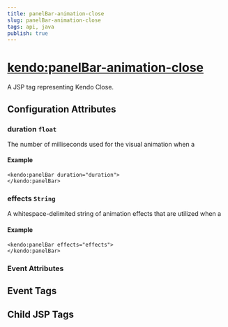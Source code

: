 ```yaml
---
title: panelBar-animation-close
slug: panelBar-animation-close
tags: api, java
publish: true
---
```


# <kendo:panelBar-animation-close>
A JSP tag representing Kendo Close.

## Configuration Attributes


### duration `float`

The number of milliseconds used for the visual animation when a

#### Example
    <kendo:panelBar duration="duration">
    </kendo:panelBar>



### effects `String`

A whitespace-delimited string of animation effects that are utilized when a

#### Example
    <kendo:panelBar effects="effects">
    </kendo:panelBar>



### Event Attributes

## Event Tags


## Child JSP Tags

